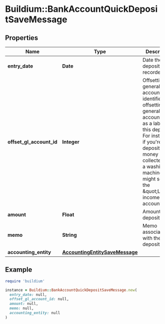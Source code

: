 # Buildium::BankAccountQuickDepositSaveMessage

## Properties

| Name | Type | Description | Notes |
| ---- | ---- | ----------- | ----- |
| **entry_date** | **Date** | Date the quick deposit was recorded. |  |
| **offset_gl_account_id** | **Integer** | Offsetting general ledger account identifier. The offsetting general ledger account acts as a label for this deposit. For instance, if you&#39;re depositing money collected from a washing machine, you might select the \&quot;Laundry income\&quot; account. |  |
| **amount** | **Float** | Amount to be deposited. |  |
| **memo** | **String** | Memo associated with the quick deposit. | [optional] |
| **accounting_entity** | [**AccountingEntitySaveMessage**](AccountingEntitySaveMessage.md) |  |  |

## Example

```ruby
require 'buildium'

instance = Buildium::BankAccountQuickDepositSaveMessage.new(
  entry_date: null,
  offset_gl_account_id: null,
  amount: null,
  memo: null,
  accounting_entity: null
)
```

